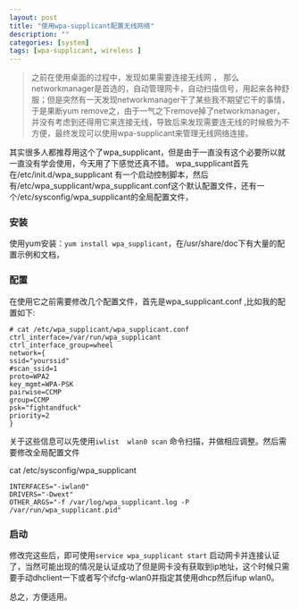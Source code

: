 ```yaml
---
layout: post
title: "使用wpa-supplicant配置无线网络"
description: ""
categories: [system]
tags: [wpa-supplicant, wireless ]
---
```


> 之前在使用桌面的过程中，发现如果需要连接无线网 ， 那么networkmanager是首选的，自动管理网卡，自动扫描信号，用起来各种舒服；但是突然有一天发现networkmanager干了某些我不期望它干的事情，于是果断yum remove之，由于一气之下remove掉了networkmanager，并没有考虑到还得用它来连接无线，导致后来发现需要连无线的时候极为不方便，最终发现可以使用wpa-supplicant来管理无线网络连接。



其实很多人都推荐用这个了wpa_supplicant，但是由于一直没有这个必要所以就一直没有学会使用，今天用了下感觉还真不错。 wpa_supplicant首先在/etc/init.d/wpa_supplicant 有一个启动控制脚本，然后有/etc/wpa_supplicant/wpa_supplicant.conf这个默认配置文件，还有一个/etc/sysconfig/wpa_supplicant的全局配置文件，

### 安装
使用yum安装：`yum install wpa_supplicant`，在/usr/share/doc下有大量的配置示例和文档，

### 配置
在使用它之前需要修改几个配置文件，首先是wpa_supplicant.conf  ,比如我的配置如下:

```
# cat /etc/wpa_supplicant/wpa_supplicant.conf
ctrl_interface=/var/run/wpa_supplicant
ctrl_interface_group=wheel
network={
ssid="yourssid"
#scan_ssid=1
proto=WPA2
key_mgmt=WPA-PSK
pairwise=CCMP
group=CCMP
psk="fightandfuck"
priority=2
}
```

关于这些信息可以先使用`iwlist  wlan0 scan` 命令扫描，并做相应调整。然后需要修改全局配置文件

cat /etc/sysconfig/wpa_supplicant

```
INTERFACES="-iwlan0"
DRIVERS="-Dwext"
OTHER_ARGS="-f /var/log/wpa_supplicant.log -P /var/run/wpa_supplicant.pid"
```
### 启动
修改完这些后，即可使用`service wpa_supplicant start` 启动网卡并连接认证了，当然可能出现的情况是认证成功了但是网卡没有获取到ip地址，这个时候只需要手动dhclient一下或者写个ifcfg-wlan0并指定其使用dhcp然后ifup wlan0。

总之，方便适用。
